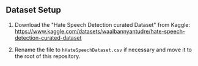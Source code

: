 ## Dataset Setup

1. Download the "Hate Speech Detection curated Dataset" from Kaggle:
   https://www.kaggle.com/datasets/waalbannyantudre/hate-speech-detection-curated-dataset

2. Rename the file to `hHateSpeechDataset.csv` if necessary and move it to the root of this repository.